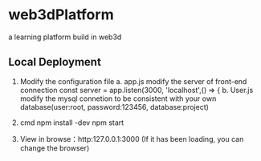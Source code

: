 # web3dPlatform
a learning platform build in web3d

## Local Deployment
1. Modify the configuration file
  a. app.js modify the server of front-end connection
  	const server = app.listen(3000, 'localhost',() => {
  b. User.js modify the mysql connetion to be consistent with your own database(user:root, password:123456, database:project)

   
2. cmd
   npm install -dev
   npm start
3. View in browse：http:127.0.0.1:3000 (If it has been loading, you can change the browser)
